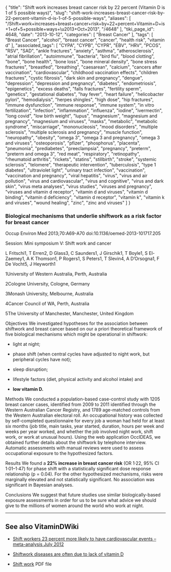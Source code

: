 {
    "title": "Shift work increases breast cancer risk by 22 percent (Vitamin D is 1 of 5 possible ways)",
    "slug": "shift-work-increases-breast-cancer-risk-by-22-percent-vitamin-d-is-1-of-5-possible-ways",
    "aliases": [
        "/Shift+work+increases+breast+cancer+risk+by+22+percent+Vitamin+D+is+1+of+5+possible+ways+\u2013+Oct+2013",
        "/4648"
    ],
    "tiki_page_id": 4648,
    "date": "2013-10-12",
    "categories": [
        "Breast Cancer"
    ],
    "tags": [
        "Breast Cancer",
        "alcohol",
        "breast cancer",
        "cancer",
        "health risk",
        "vitamin d"
    ],
    "associated_tags": [
        "CYPA",
        "CYPB",
        "CYPR",
        "EBV",
        "HRV",
        "PCOS",
        "RSV",
        "SAD",
        "ankle fractures",
        "anxiety",
        "asthma",
        "atherosclerosis",
        "atrial fibrillation",
        "autoimmune",
        "bacteria",
        "bird flu",
        "blood clotting",
        "bone",
        "bone health",
        "bone loss",
        "bone mineral density",
        "bone stress fractures",
        "breastfed",
        "breathing",
        "caesarean",
        "calcium",
        "cancers after vaccination",
        "cardiovascular",
        "childhood vaccination effects",
        "children fractures",
        "cystic fibrosis",
        "dark skin and pregnancy",
        "dengue",
        "depression",
        "depression and pregnancy",
        "diabetes",
        "endometriosis",
        "epigenetics",
        "excess deaths",
        "falls fractures",
        "fertility sperm",
        "genetics",
        "gestational diabetes",
        "hay fever",
        "heart failure",
        "helicobacter pylori",
        "hemodialysis",
        "herpes shingles",
        "high dose",
        "hip fractures",
        "immune dysfunction",
        "immune response",
        "immune system",
        "in vitro fertilization",
        "infection",
        "inflammation",
        "influenza",
        "iodine",
        "ivermectin",
        "long covid",
        "low birth weight",
        "lupus",
        "magnesium",
        "magnesium and pregnancy",
        "magnesium and viruses",
        "masks",
        "metabolic",
        "metabolic syndrome",
        "miscarriage",
        "mononucleosis",
        "mood disorders",
        "multiple sclerosis",
        "multiple sclerosis and pregnancy",
        "muscle function",
        "neuropathy",
        "obesity",
        "omega 3",
        "omega 3 and pregnancy",
        "omega 3 and viruses",
        "osteoporosis",
        "pfizer",
        "phosphorus",
        "placenta",
        "pneumonia",
        "prediabetes",
        "preeclampsia",
        "pregnancy",
        "preterm",
        "preterm and omega 3",
        "red meat",
        "respiratory",
        "retinopathy",
        "rheumatoid arthritis",
        "rickets",
        "statins",
        "stillbirth",
        "stroke",
        "systemic sclerosis",
        "telomere",
        "therapeutic intervention",
        "tuberculosis",
        "type 1 diabetes",
        "ultraviolet light",
        "urinary tract infection",
        "vaccination",
        "vaccination and pregnancy",
        "viral hepatitis",
        "virus",
        "virus and air pollution",
        "virus and cardiovascular",
        "virus and cognitive",
        "virus and dark skin",
        "virus meta analyses",
        "virus studies",
        "viruses and pregnancy",
        "viruses and vitamin d receptor",
        "vitamin d and viruses",
        "vitamin d binding",
        "vitamin d deficiency",
        "vitamin d receptor",
        "vitamin k",
        "vitamin k and viruses",
        "wound healing",
        "zinc",
        "zinc and viruses"
    ]
}


### Biological mechanisms that underlie shiftwork as a risk factor for breast cancer

Occup Environ Med 2013;70:A69-A70 doi:10.1136/oemed-2013-101717.205

Session: Mini symposium V: Shift work and cancer

L Fritschi1,     T Erren2,     D Glass3,     C Saunders1,     J Girschik1,     T Boyle1,     S El-Zaemey1,     A K Thomson1,     P Rogers1,     S Peters1,     T Slevin4,     A D’Orsogna1,     F De Vocht5,     J Heyworth1

1University of Western Australia, Perth, Australia

2Cologne University, Cologne, Germany

3Monash University, Melbourne, Australia

4Cancer Council of WA, Perth, Australia

5The University of Manchester, Manchester, United Kingdom

Objectives We investigated hypotheses for the association between shiftwork and breast cancer based on our a priori theoretical framework of five biological mechanisms which might be operational in shiftwork: 

* light at night; 

* phase shift (when central cycles have adjusted to night work, but peripheral cycles have not); 

* sleep disruption; 

* lifestyle factors (diet, physical activity and alcohol intake) and 

*  **low vitamin D.** 

Methods We conducted a population-based case-control study with 1205 breast cancer cases, identified from 2009 to 2011 identified through the Western Australian Cancer Registry, and 1789 age-matched controls from the Western Australian electoral roll. An occupational history was collected by self-completed questionnaire for every job a woman had held for at least six months (job title, main tasks, year started, duration, hours per week and weeks per year worked, and whether the job involved night work, shift work, or work at unusual hours). Using the web application OccIDEAS, we obtained further details about the shiftwork by telephone interview. Automatic assessments with manual reviews were used to assess occupational exposure to the hypothesized factors.

Results We found a  **22% increase in breast cancer risk**  (OR 1·22, 95% CI 1·01–1·47) for phase shift with a statistically significant dose response relationship (p = 0.04). For the other hypothesized mechanisms, risks were marginally elevated and not statistically significant. No association was significant in Bayesian analyses.

Conclusions We suggest that future studies use similar biologically-based exposure assessments in order for us to be sure what advice we should give to the millions of women around the world who work at night.

---

## See also VitaminDWiki

* [Shift workers 23 percent more likely to have cardiovascular events – meta-analysis July 2012](/posts/shift-workers-23-percent-more-likely-to-have-cardiovascular-events-meta-analysis)

* [Shiftwork diseases are often due to lack of vitamin D](/tags/shiftwork-diseases-are-often-due-to-lack-of-vitamin-d.html)

* [Shift work](https://VitaminDWiki.com/tiki-download_wiki_attachment.php?attId=559) PDF file